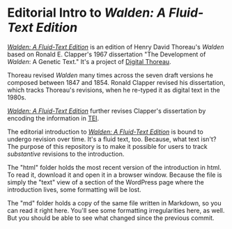 # Editorial Intro to *Walden: A Fluid-Text Edition*

[*Walden: A Fluid-Text Edition*](http://digitalthoreau.org/fluid-text-toc/) is an edition of Henry David Thoreau's *Walden* based on Ronald E. Clapper's 1967 dissertation "The Development of *Walden*: A Genetic Text." It's a project of [Digital Thoreau](http://digitalthoreau.org).

Thoreau revised *Walden* many times across the seven draft versions he composed between 1847 and 1854. Ronald Clapper revised his dissertation, which tracks Thoreau's revisions, when he re-typed it as digital text in the 1980s.

[*Walden: A Fluid-Text Edition*](http://digitalthoreau.org/fluid-text-toc/) further revises Clapper's dissertation by encoding the information in [TEI](http://tei-c.org).

The editorial introduction to [*Walden: A Fluid-Text Edition*](http://digitalthoreau.org/fluid-text-toc/) is bound to undergo revision over time. It's a fluid text, too. Because, what text isn't? The purpose of this repository is to make it possible for users to track *substantive* revisions to the introduction.

The "html" folder holds the most recent version of the introduction in html. To read it, download it and open it in a browser window. Because the file is simply the "text" view of a section of the WordPress page where the introduction lives, some formatting will be lost.

The "md" folder holds a copy of the same file written in Markdown, so you can read it right here. You'll see some formatting irregularities here, as well. But you should be able to see what changed since the previous commit.
